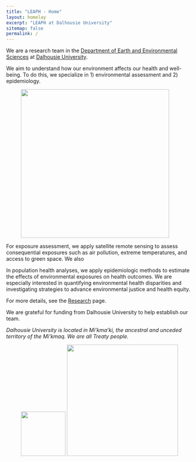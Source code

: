 ```yaml
---
title: "LEAPH - Home"
layout: homelay
excerpt: "LEAPH at Dalhousie University"
sitemap: false
permalink: /
---
```


We are a research team in the [Department of Earth and Environmental Sciences](https://www.dal.ca/faculty/science/earth-environmental-sciences.html) at [Dalhousie University](https://www.dal.ca/).

We aim to understand how our environment affects our health and well-being. To do this, we specialize in 1) environmental assessment and 2) epidemiology. 

<figure class="fourth">
  <img src="{{ site.url }}{{ site.baseurl }}/images/slider7001400/isee2022.png" style="width: 400px">
</figure>

For exposure assessment, we apply satellite remote sensing to assess consequential exposures such as air pollution, extreme temperatures, and access to green space. We also  

In population health analyses, we apply epidemiologic methods to estimate the effects of environmental exposures on health outcomes. We are especially interested in quantifying environmental health disparities and investigating strategies to advance environmental justice and health equity.

For more details, see the [Research](research) page.

We are grateful for funding from Dalhousie University to help establish our team. 

*Dalhousie University is located in Mi’kma’ki, the ancestral and unceded territory of the Mi’kmaq. We are all Treaty people.*

<figure class="fourth">
  <img src="{{ site.url }}{{ site.baseurl }}/images/logo1.png" style="width: 120px">
  <img src="{{ site.url }}{{ site.baseurl }}/images/logopic/dal.png" style="width: 300px">
</figure>
